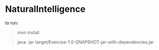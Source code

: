 # NaturalIntelligence

to run:
>mvn install

>java -jar target/Exercise-1.0-SNAPSHOT-jar-with-dependencies.jar
